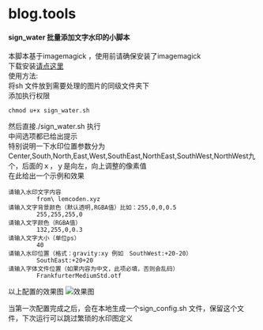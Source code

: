 # blog.tools
#### sign_water 批量添加文字水印的小脚本
本脚本基于imagemagick ，使用前请确保安装了imagemagick<br/>
下载安装<a href="https://imagemagick.org/script/download.php">请点这里</a><br/>
使用方法:<br/>
将sh 文件放到需要处理的图片的同级文件夹下<br/>
添加执行权限<br/>
```
chmod u+x sign_water.sh
```
然后直接./sign_water.sh 执行　<br/>
中间选项都已给出提示 <br/>
特别说明一下水印位置参数分为Center,South,North,East,West,SouthEast,NorthEast,SouthWest,NorthWest九个，后面的ｘ，ｙ是向左，向上调整的像素值 <br/>
在此给出一个示例和效果 <br/>
```
请输入水印文字内容
		from\ lemcoden.xyz
请输入文字背景颜色（默认透明,RGBA值）比如：255,0,0,0.5
		255,255,255,0
请输入文字颜色（RGBA值）
		132,255,0,0.3
请输入文字大小（单位ps）
		40
请输入水印位置（格式：gravity:xy 例如　SouthWest:+20-20）
		SouthEast:+20+20
请输入字体文件位置（如果内容为中文，此项必填，否则会乱码）
		FrankfurterMediumStd.otf
```
以上配置的效果图
![效果图](http://picture.lemcoden.xyz/node_js_path.png)

当第一次配置完成之后，会在本地生成一个sign_config.sh 文件，保留这个文件，下次运行可以跳过繁琐的水印图定义<br/>

